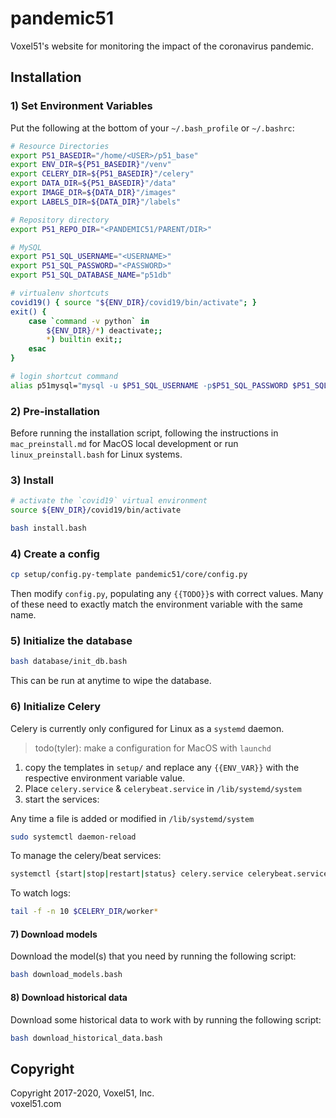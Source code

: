 # pandemic51

Voxel51's website for monitoring the impact of the coronavirus pandemic.


## Installation

### 1) Set Environment Variables

Put the following at the bottom of your `~/.bash_profile` or `~/.bashrc`:

```bash
# Resource Directories
export P51_BASEDIR="/home/<USER>/p51_base"
export ENV_DIR=${P51_BASEDIR}"/venv"
export CELERY_DIR=${P51_BASEDIR}"/celery"
export DATA_DIR=${P51_BASEDIR}"/data"
export IMAGE_DIR=${DATA_DIR}"/images"
export LABELS_DIR=${DATA_DIR}"/labels"

# Repository directory
export P51_REPO_DIR="<PANDEMIC51/PARENT/DIR>"

# MySQL
export P51_SQL_USERNAME="<USERNAME>"
export P51_SQL_PASSWORD="<PASSWORD>"
export P51_SQL_DATABASE_NAME="p51db"

# virtualenv shortcuts
covid19() { source "${ENV_DIR}/covid19/bin/activate"; }
exit() {
    case `command -v python` in
        ${ENV_DIR}/*) deactivate;;
        *) builtin exit;;
    esac
}

# login shortcut command
alias p51mysql="mysql -u $P51_SQL_USERNAME -p$P51_SQL_PASSWORD $P51_SQL_DATABASE_NAME"
```

### 2) Pre-installation

Before running the installation script, following the instructions in
`mac_preinstall.md` for MacOS local development or run `linux_preinstall.bash`
for Linux systems.


### 3) Install

```bash
# activate the `covid19` virtual environment
source ${ENV_DIR}/covid19/bin/activate

bash install.bash
```

### 4) Create a config

```bash
cp setup/config.py-template pandemic51/core/config.py
```

Then modify `config.py`, populating any `{{TODO}}`s with correct values. Many
of these need to exactly match the environment variable with the same name.

### 5) Initialize the database

```bash
bash database/init_db.bash
```

This can be run at anytime to wipe the database.


### 6) Initialize Celery

Celery is currently only configured for Linux as a `systemd` daemon.

> todo(tyler): make a configuration for MacOS with `launchd`

1) copy the templates in `setup/` and replace any `{{ENV_VAR}}` with the
respective environment variable value.
2) Place `celery.service` & `celerybeat.service` in `/lib/systemd/system`
3) start the services:

Any time a file is added or modified in `/lib/systemd/system`

```bash
sudo systemctl daemon-reload
```

To manage the celery/beat services:

```bash
systemctl {start|stop|restart|status} celery.service celerybeat.service
```

To watch logs:

```bash
tail -f -n 10 $CELERY_DIR/worker*
```

#### 7) Download models

Download the model(s) that you need by running the following script:

```bash
bash download_models.bash
```

#### 8) Download historical data

Download some historical data to work with by running the following script:

```bash
bash download_historical_data.bash
```


## Copyright

Copyright 2017-2020, Voxel51, Inc.<br>
voxel51.com
